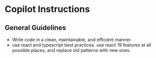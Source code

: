 <!-- Use this file to provide workspace-specific custom instructions to Copilot.
For more details, visit https://code.visualstudio.com/docs/copilot/copilot-customization#_use-a-githubcopilotinstructionsmd-file -->

# Copilot Instructions

## General Guidelines

- Write code in a clean, maintainable, and efficient manner.
- use react and typescript best practices.
  use react 19 features at all possible places, and replace old patterns with new ones.
